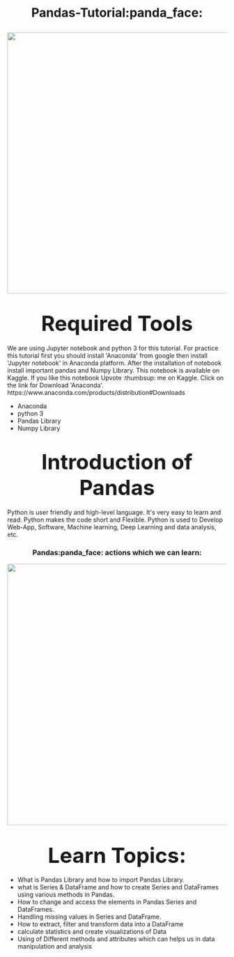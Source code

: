 <h1> <p align="center">
Pandas-Tutorial:panda_face:
</p></h1>

 <p align="center">
    <img src="https://cdn.filestackcontent.com/GgTFAbNTtiA09pWpwLAz" width="600" align="center"/> 
</p>

 <h1><center><strong><font size=100px>Required Tools</font></strong></center></h1>
We are using Jupyter notebook and python 3 for this tutorial. For practice this tutorial first you should install 'Anaconda' from google then install 'Jupyter notebook' in Anaconda platform. After the installation of notebook install important pandas and Numpy Library. This notebook is available on Kaggle. If you like this notebook Upvote :thumbsup: me on Kaggle. Click on the link for Download 'Anaconda'. https://www.anaconda.com/products/distribution#Downloads <br>

- Anaconda
- python 3
- Pandas Library
- Numpy Library

<h1><center><strong><font size=90px>Introduction of Pandas</font></strong></center></h1>

Python is user friendly and high-level language. It's very easy to learn and read. Python makes the code short and Flexible. Python is used to Develop Web-App, Software, Machine learning, Deep Learning and data analysis, etc.

<h3> <p align="center">
Pandas:panda_face: actions which we can learn:
</p></h3>
<p align="center">
    <img src="https://www.edureka.co/blog/wp-content/uploads/2018/03/Operations-0-1.png" width="600">
</p>

<h1><center><strong><font size=90px>Learn Topics:</font></strong></center></h1>
 
* What is Pandas Library and how to import Pandas Library.
* what is Series & DataFrame and how to create Series and DataFrames using various methods in Pandas.
* How to change and  access the elements in Pandas Series and DataFrames.
* Handling missing values in Series and DataFrame.
* How to extract, filter and transform data into a DataFrame 
* calculate statistics and create visualizations of Data
* Using of Different methods and attributes which can helps us in data manipulation and analysis

